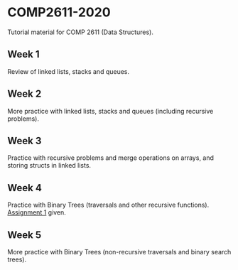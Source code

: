 # COMP2611-2020

Tutorial material for COMP 2611 (Data Structures).

## Week 1

Review of linked lists, stacks and queues.

## Week 2

More practice with linked lists, stacks and queues (including recursive problems).

## Week 3

Practice with recursive problems and merge operations on arrays, and storing structs in linked lists.  

## Week 4

Practice with Binary Trees (traversals and other recursive functions). [Assignment 1](/Assignment%201) given.

## Week 5

More practice with Binary Trees (non-recursive traversals and binary search trees).
